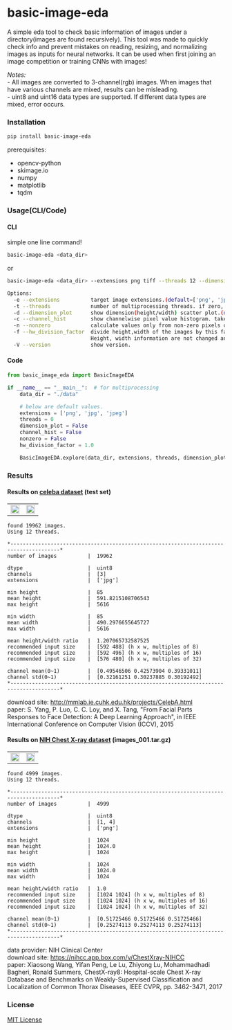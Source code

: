 # basic-image-eda

A simple eda tool to check basic information of images under a directory(images are found recursively). This tool was made to quickly check info and prevent mistakes on reading, resizing, and normalizing images as inputs for neural networks. It can be used when first joining an image competition or training CNNs with images!

*Notes:*  
\- All images are converted to 3-channel(rgb) images. When images that have various channels are mixed, results can be misleading.  
\- uint8 and uint16 data types are supported. If different data types are mixed, error occurs.

### Installation
```bash
pip install basic-image-eda
```
prerequisites:
- opencv-python
- skimage.io
- numpy
- matplotlib
- tqdm

### Usage(CLI/Code)
#### CLI
simple one line command!
```bash
basic-image-eda <data_dir>
```
or
```bash
basic-image-eda <data_dir> --extensions png tiff --threads 12 --dimension_plot --channel_hist --nonzero --hw_division_factor 2.0

Options:
  -e --extensions          target image extensions.(default=['png', 'jpg', 'jpeg'])
  -t --threads             number of multiprocessing threads. if zero, automatically counted.(default=0)
  -d --dimension_plot      show dimension(height/width) scatter plot.(default=False)
  -c --channel_hist        show channelwise pixel value histogram. takes longer time.(default=False)
  -n --nonzero             calculate values only from non-zero pixels of the images.(default=False)
  -f --hw_division_factor  divide height,width of the images by this factor to make pixel value calculation faster.
                           Height, width information are not changed and will be printed correctly.(default=1.0)
  -V --version             show version.
```

#### Code
```python
from basic_image_eda import BasicImageEDA

if __name__ == "__main__":  # for multiprocessing
    data_dir = "./data"

    # below are default values. 
    extensions = ['png', 'jpg', 'jpeg']
    threads = 0
    dimension_plot = False
    channel_hist = False
    nonzero = False
    hw_division_factor = 1.0

    BasicImageEDA.explore(data_dir, extensions, threads, dimension_plot, channel_hist, nonzero, hw_division_factor)
```

### Results
#### Results on [celeba dataset](http://mmlab.ie.cuhk.edu.hk/projects/CelebA.html) (test set)

<table border="0">
<tr>
    <td>
    <img src="https://user-images.githubusercontent.com/32871371/74670364-6103eb80-51ec-11ea-9196-94e042820d0c.png" width="100%">
    </td>
    <td>
    <img src="https://user-images.githubusercontent.com/32871371/74670511-ae805880-51ec-11ea-802b-63d0b699fa52.png", width="100%">
    </td>
</tr>
</table>

```
found 19962 images.
Using 12 threads.

*--------------------------------------------------------------------------------------*
number of images          |  19962

dtype                     |  uint8
channels                  |  [3]
extensions                |  ['jpg']

min height                |  85
mean height               |  591.8215108706543
max height                |  5616

min width                 |  85
mean width                |  490.2976655645727
max width                 |  5616

mean height/width ratio   |  1.207065732587525
recommended input size    |  [592 488] (h x w, multiples of 8)
recommended input size    |  [592 496] (h x w, multiples of 16)
recommended input size    |  [576 480] (h x w, multiples of 32)

channel mean(0~1)         |  [0.49546506 0.42573904 0.39331011]
channel std(0~1)          |  [0.32161251 0.30237885 0.30192492]
*--------------------------------------------------------------------------------------*
```

download site: http://mmlab.ie.cuhk.edu.hk/projects/CelebA.html  
paper: S. Yang, P. Luo, C. C. Loy, and X. Tang, "From Facial Parts Responses to Face Detection: A Deep Learning Approach", in IEEE International Conference on Computer Vision (ICCV), 2015  

#### Results on [NIH Chest X-ray dataset](https://cloud.google.com/healthcare/docs/resources/public-datasets/nih-chest?hl=ko) (images_001.tar.gz)

<table border="0">
<tr>
    <td>
    <img src="https://user-images.githubusercontent.com/32871371/74670529-b93aed80-51ec-11ea-8aff-f1e2bcbcf622.png" width="100%">
    </td>
    <td>
    <img src="https://user-images.githubusercontent.com/32871371/74670548-c3f58280-51ec-11ea-8fff-4a7006053415.png", width="100%">
    </td>
</tr>
</table>

```
found 4999 images.
Using 12 threads.

*--------------------------------------------------------------------------------------*
number of images          |  4999

dtype                     |  uint8
channels                  |  [1, 4]
extensions                |  ['png']

min height                |  1024
mean height               |  1024.0
max height                |  1024

min width                 |  1024
mean width                |  1024.0
max width                 |  1024

mean height/width ratio   |  1.0
recommended input size    |  [1024 1024] (h x w, multiples of 8)
recommended input size    |  [1024 1024] (h x w, multiples of 16)
recommended input size    |  [1024 1024] (h x w, multiples of 32)

channel mean(0~1)         |  [0.51725466 0.51725466 0.51725466]
channel std(0~1)          |  [0.25274113 0.25274113 0.25274113]
*--------------------------------------------------------------------------------------*
```

data provider: NIH Clinical Center  
download site: https://nihcc.app.box.com/v/ChestXray-NIHCC  
paper: Xiaosong Wang, Yifan Peng, Le Lu, Zhiyong Lu, Mohammadhadi Bagheri, Ronald Summers, ChestX-ray8:
Hospital-scale Chest X-ray Database and Benchmarks on Weakly-Supervised Classification and Localization of
Common Thorax Diseases, IEEE CVPR, pp. 3462-3471, 2017  

### License
[MIT License](https://github.com/Soongja/basic-image-eda/blob/master/LICENSE)

